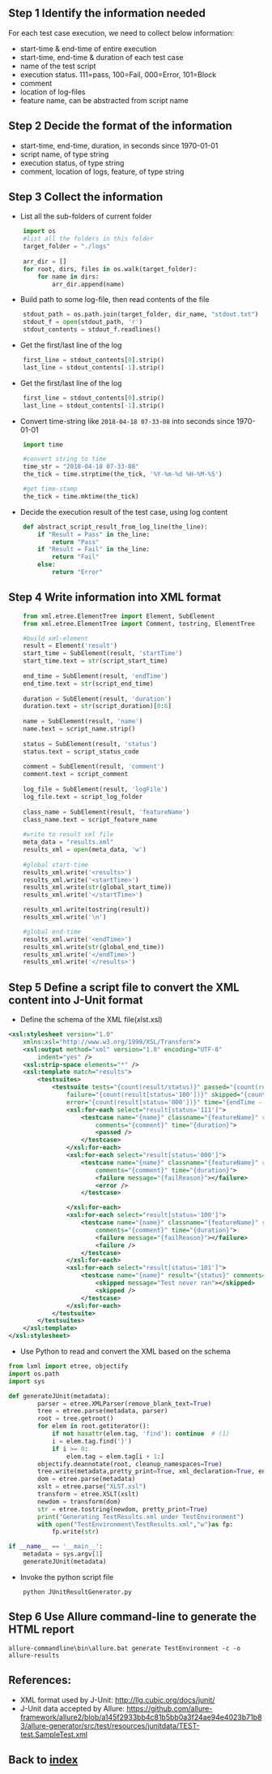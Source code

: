 ## Step 1 Identify the information needed

For each test case execution, we need to collect below information:
- start-time & end-time of entire execution
- start-time, end-time & duration of each test case
- name of the test script
- execution status. 111=pass, 100=Fail, 000=Error, 101=Block
- comment
- location of log-files
- feature name, can be abstracted from script name

## Step 2 Decide the format of the information
- start-time, end-time, duration, in seconds since 1970-01-01
- script name, of type string
- execution status, of type string
- comment, location of logs, feature, of type string

## Step 3 Collect the information
- List all the sub-folders of current folder
```python
    import os
    #list all the folders in this folder
    target_folder = "./logs"
    
    arr_dir = []
    for root, dirs, files in os.walk(target_folder):
        for name in dirs:
            arr_dir.append(name)
```

- Build path to some log-file, then read contents of the file
```python
    stdout_path = os.path.join(target_folder, dir_name, "stdout.txt")
    stdout_f = open(stdout_path, 'r')
    stdout_contents = stdout_f.readlines() 
```
- Get the first/last line of the log
```python
    first_line = stdout_contents[0].strip()
    last_line = stdout_contents[-1].strip()
```

- Get the first/last line of the log
```python
    first_line = stdout_contents[0].strip()
    last_line = stdout_contents[-1].strip()
```
- Convert time-string like `2018-04-18 07-33-08` into seconds since 1970-01-01
```python
    import time

    #convert string to time
    time_str = "2018-04-18 07-33-08"
    the_tick = time.strptime(the_tick, '%Y-%m-%d %H-%M-%S')

    #get time-stamp
    the_tick = time.mktime(the_tick)
```
- Decide the execution result of the test case, using log content
```python
    def abstract_script_result_from_log_line(the_line):    
        if "Result = Pass" in the_line:
            return "Pass"
        if "Result = Fail" in the_line:
            return "Fail"
        else:
            return "Error"
```
## Step 4 Write information into XML format
```python
    from xml.etree.ElementTree import Element, SubElement
    from xml.etree.ElementTree import Comment, tostring, ElementTree

    #build xml-element        
    result = Element('result')
    start_time = SubElement(result, 'startTime')
    start_time.text = str(script_start_time)
        
    end_time = SubElement(result, 'endTime')
    end_time.text = str(script_end_time)
        
    duration = SubElement(result, 'duration')
    duration.text = str(script_duration)[0:6]
        
    name = SubElement(result, 'name')
    name.text = script_name.strip()
        
    status = SubElement(result, 'status')
    status.text = script_status_code
        
    comment = SubElement(result, 'comment')
    comment.text = script_comment
        
    log_file = SubElement(result, 'logFile')
    log_file.text = script_log_folder
        
    class_name = SubElement(result, 'featureName')
    class_name.text = script_feature_name
    
    #write to result xml file
    meta_data = "results.xml"
    results_xml = open(meta_data, 'w')
    
    #global start-time
    results_xml.write('<results>')
    results_xml.write('<startTime>')
    results_xml.write(str(global_start_time))
    results_xml.write('</startTime>')

    results_xml.write(tostring(result))
    results_xml.write('\n')

    #global end-time
    results_xml.write('<endTime>')
    results_xml.write(str(global_end_time))
    results_xml.write('</endTime>')
    results_xml.write('</results>')
```

## Step 5 Define a script file to convert the XML content into J-Unit format
- Define the schema of the XML file(xlst.xsl)
```xml
<xsl:stylesheet version="1.0"
	xmlns:xsl="http://www.w3.org/1999/XSL/Transform">
	<xsl:output method="xml" version="1.0" encoding="UTF-8"
		indent="yes" />
	<xsl:strip-space elements="*" />
	<xsl:template match="results">
		<testsuites>
			<testsuite tests="{count(result/status)}" passed="{count(result[status='111'])}"
				failure="{count(result[status='100'])}" skipped="{count(result[status='101'])}"
				error="{count(result[status='000'])}" time="{endTime - startTime}">
				<xsl:for-each select="result[status='111']">
					<testcase name="{name}" classname="{featureName}" result="{status}"
						comments="{comment}" time="{duration}">
						<passed />
					</testcase>
				</xsl:for-each>
				<xsl:for-each select="result[status='000']">
					<testcase name="{name}" classname="{featureName}" result="{status}"
						comments="{comment}" time="{duration}">
						<failure message="{failReason}"></failure>
						<error />
					</testcase>

				</xsl:for-each>
				<xsl:for-each select="result[status='100']">
					<testcase name="{name}" classname="{featureName}" result="{status}"
						comments="{comment}" time="{duration}">
						<failure message="{failReason}"></failure>
						<failure />
					</testcase>
				</xsl:for-each>
				<xsl:for-each select="result[status='101']">
					<testcase name="{name}" result="{status}" comments="{comment}">
						<skipped message="Test never ran"></skipped>
						<skipped />
					</testcase>
				</xsl:for-each>
			</testsuite>
		</testsuites>
	</xsl:template>
</xsl:stylesheet>
```
- Use Python to read and convert the XML based on the schema
```python
from lxml import etree, objectify
import os.path
import sys

def generateJUnit(metadata):
        parser = etree.XMLParser(remove_blank_text=True)
        tree = etree.parse(metadata, parser)
        root = tree.getroot()
        for elem in root.getiterator():
            if not hasattr(elem.tag, 'find'): continue  # (1)
            i = elem.tag.find('}')
            if i >= 0:
                elem.tag = elem.tag[i + 1:]
        objectify.deannotate(root, cleanup_namespaces=True)
        tree.write(metadata,pretty_print=True, xml_declaration=True, encoding='UTF-8')
        dom = etree.parse(metadata)
        xslt = etree.parse("XLST.xsl")
        transform = etree.XSLT(xslt)
        newdom = transform(dom)
        str = etree.tostring(newdom, pretty_print=True)
        print("Generating TestResults.xml under TestEnvironment")
        with open("TestEnvironment\TestResults.xml","w")as fp:
            fp.write(str)

if __name__ == '__main__':
    metadata = sys.argv[1]
    generateJUnit(metadata)
```
- Invoke the python script file
```shell
    python JUnitResultGenerator.py
```
## Step 6 Use Allure command-line to generate the HTML report
```shell
allure-commandline\bin\allure.bat generate TestEnvironment -c -o allure-results
```


## References:
- XML format used by J-Unit: http://llg.cubic.org/docs/junit/
- J-Unit data accepted by Allure: https://github.com/allure-framework/allure2/blob/a145f2933bb4c81b5bb0a3f24ae94e4023b71b83/allure-generator/src/test/resources/junitdata/TEST-test.SampleTest.xml

## Back to [index](./index.md)
